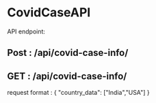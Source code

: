 # CovidCaseAPI

  API endpoint:
  
  
  Post : /api/covid-case-info/
  --------------------------------------------------------------------
  GET : /api/covid-case-info/
  --------------------------------------------------------------------
   request format : {
        "country_data": ["India","USA"]
      }
